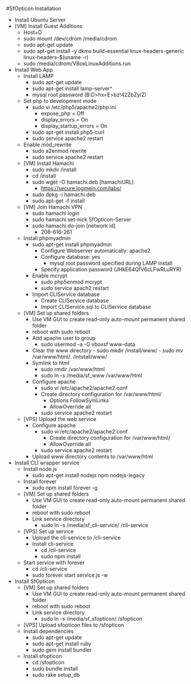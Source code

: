#SfOpticon Installation

- Install Ubuntu Server
- [VM] Install Guest Additions
	- Host+D
	- sudo mount /dev/cdrom /media/cdrom
	- sudo apt-get update
	- sudo apt-get install -y dkms build-essential linux-headers-generic linux-headers-$(uname -r)
	- sudo /media/cdrom/VBoxLinuxAdditions.run
- Install Web App
	- Install LAMP
  		- sudo apt-get update
		- sudo apt-get install lamp-server^
      	- mysql root password (B:D>hx=E>bz!42ZbZy/Z)
    - Set php to development mode
      	- sudo vi /etc/php5/apache2/php.ini
        	- expose_php = Off
        	- display_errors = On
        	- display_startup_errors = On
      	- sudo apt-get install php5-curl
      	- sudo service apache2 restart
	- Enable mod_rewrite
      	- sudo a2enmod rewrite
      	- sudo service apache2 restart
  	- [VM] Install Hamachi
    	- sudo mkdir /install
    	- cd /install
    	- sudo wget -O hamachi.deb [hamachiURL]
      		- https://secure.logmein.com/labs/
		- sudo dpkg -i hamachi.deb
    	- sudo apt-get -f install
  	- [VM] Join Hamachi VPN
    	- sudo hamachi login
    	- sudo hamachi set-nick SfOpticon-Server
    	- sudo hamachi do-join [network id]
      		- 208-616-261
  	- Install phpmyadmin
	    - sudo apt-get install phpmyadmin
			- Configure Webserver automatically: apache2
		    - Configure database: yes
		     	- mysql root password specified during LAMP install
		    - Specify application password (JHkE64QfV6cLFwRLuRYR)
    	- Enable mcrypt
      		- sudo php5enmod mcrypt
      		- sudo service apach2 restart
    	- Import CLIService database
      		- Create CLIService database
      		- Import CLIService.sql to CLIService database
  	- [VM] Set up shared folders
	    - Use VM GUI to create read-only auto-mount permanent shared folder
	    - reboot with sudo reboot
	    - Add apache user to group
	      	- sudo usermod -a -G vboxsf www-data
	    - Clear the www directory
		      - sudo mkdir /install/www/
		      - sudo mv /var/www/html/*.* /intstall/www/
	    - Symlink to html
			- sudo rmdir /var/www/html
	      	- sudo ln -s /media/sf_www /var/www/html
	    - Configure apache
		    - sudo vi /etc/apache2/apache2.conf
			- Create directory configuration for /var/www/html/
	        	- Options FollowSymLinks
		    	- AllowOverride all
      		- sudo service apache2 restart
	- [VPS] Upload the web service
		- Configure apache
			- sudo vi /etc/apache2/apache2.conf
        		- Create directory configuration for /var/www/html/
          		- AllowOverride all
      		- sudo service apache2 restart
    	- Upload www directory contents to /var/www/html
- Install CLI wrapper service
	- Install node.js
		- sudo apt-get install nodejs npm nodejs-legacy
	- Install forever
    	- sudo npm install forever -g
	- [VM] Set up shared folders
		- Use VM GUI to create read-only auto-mount permanent shared folder
		- reboot with sudo reboot
		- Link service directory
			- sudo ln -s /media/sf_cli-service/ /cli-service
	- [VPS] Set up service
		- Upload the cli-service to /cli-service
		- Install cli-service
			- cd /cli-service
			- sudo npm install 
	- Start service with forever
		- cd /cli-service
		- sudo forever start service.js -w
- Install SfOpticon
	- [VM] Set up shared folders
		- Use VM GUI to create read-only auto-mount permanent shared folder
		- reboot with sudo reboot
		- Link service directory
			- sudo ln -s /media/sf_sfopticon/ /sfopticon
	- [VPS] Upload sfopticon files to /sfopticon
	- Install dependencies
		- sudo apt-get update
		- sudo apt-get install ruby
		- sudo gem install bundler
	- Install sfopticon
		- cd /sfopticon
		- sudo bundle install
		- sudo rake setup_db